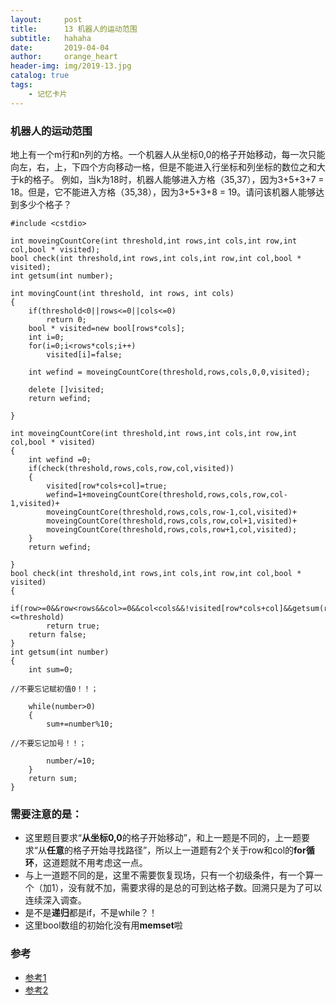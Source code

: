 ```yaml
---
layout:     post
title:      13 机器人的运动范围
subtitle:   hahaha
date:       2019-04-04
author:     orange_heart
header-img: img/2019-13.jpg
catalog: true
tags:
    - 记忆卡片
---
```


### 机器人的运动范围

地上有一个m行和n列的方格。一个机器人从坐标0,0的格子开始移动，每一次只能向左，右，上，下四个方向移动一格，但是不能进入行坐标和列坐标的数位之和大于k的格子。 例如，当k为18时，机器人能够进入方格（35,37），因为3+5+3+7 = 18。但是，它不能进入方格（35,38），因为3+5+3+8 = 19。请问该机器人能够达到多少个格子？

```objc
#include <cstdio>

int moveingCountCore(int threshold,int rows,int cols,int row,int col,bool * visited);
bool check(int threshold,int rows,int cols,int row,int col,bool * visited);
int getsum(int number);

int movingCount(int threshold, int rows, int cols)
{
    if(threshold<0||rows<=0||cols<=0)
        return 0;
    bool * visited=new bool[rows*cols];
    int i=0;
    for(i=0;i<rows*cols;i++)
        visited[i]=false;

    int wefind = moveingCountCore(threshold,rows,cols,0,0,visited);

    delete []visited;
    return wefind;

}

int moveingCountCore(int threshold,int rows,int cols,int row,int col,bool * visited)
{
    int wefind =0;
    if(check(threshold,rows,cols,row,col,visited))
    {
        visited[row*cols+col]=true;
        wefind=1+moveingCountCore(threshold,rows,cols,row,col-1,visited)+
        moveingCountCore(threshold,rows,cols,row-1,col,visited)+
        moveingCountCore(threshold,rows,cols,row,col+1,visited)+
        moveingCountCore(threshold,rows,cols,row+1,col,visited);
    }
    return wefind;

}
bool check(int threshold,int rows,int cols,int row,int col,bool * visited)
{
    if(row>=0&&row<rows&&col>=0&&col<cols&&!visited[row*cols+col]&&getsum(row)+getsum(col)<=threshold)
        return true;
    return false;
}
int getsum(int number)
{
    int sum=0;

//不要忘记赋初值0！！；

    while(number>0)
    {
        sum+=number%10;

//不要忘记加号！！；

        number/=10;
    }
    return sum;
}
```
### 需要注意的是：

- 这里题目要求“**从坐标0,0**的格子开始移动”，和上一题是不同的，上一题要求“从**任意**的格子开始寻找路径”，所以上一道题有2个关于row和col的**for循环**，这道题就不用考虑这一点。  
- 与上一道题不同的是，这里不需要恢复现场，只有一个初级条件，有一个算一个（加1），没有就不加，需要求得的是总的可到达格子数。回溯只是为了可以连续深入调查。
- 是不是**递归**都是if，不是while？！  
- 这里bool数组的初始化没有用**memset**啦

### 参考

- [参考1](https://github.com/zhedahht/CodingInterviewChinese2)
- [参考2](https://github.com/gatieme/CodingInterviews)
